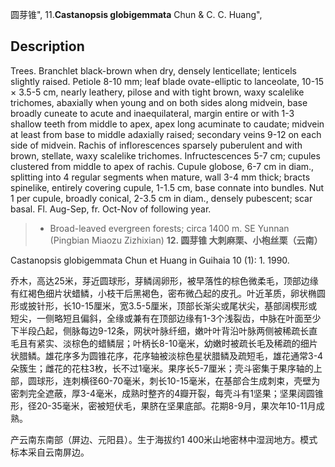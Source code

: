 圆芽锥",
11.**Castanopsis globigemmata** Chun & C. C. Huang",

## Description
Trees. Branchlet black-brown when dry, densely lenticellate; lenticels slightly raised. Petiole 8-10 mm; leaf blade ovate-elliptic to lanceolate, 10-15 ×  3.5-5 cm, nearly leathery, pilose and with tight brown, waxy scalelike trichomes, abaxially when young and on both sides along midvein, base broadly cuneate to acute and inaequilateral, margin entire or with 1-3 shallow teeth from middle to apex, apex long acuminate to caudate; midvein at least from base to middle adaxially raised; secondary veins 9-12 on each side of midvein. Rachis of inflorescences sparsely puberulent and with brown, stellate, waxy scalelike trichomes. Infructescences 5-7 cm; cupules clustered from middle to apex of rachis. Cupule globose, 6-7 cm in diam., splitting into 4 regular segments when mature, wall 3-4 mm thick; bracts spinelike, entirely covering cupule, 1-1.5 cm, base connate into bundles. Nut 1 per cupule, broadly conical, 2-3.5 cm in diam., densely pubescent; scar basal. Fl. Aug-Sep, fr. Oct-Nov of following year.

> *  Broad-leaved evergreen forests; circa 1400 m. SE Yunnan (Pingbian Miaozu Zizhixian)
**12. 圆芽锥 大刺麻栗、小枹丝栗（云南）**

Castanopsis globigemmata Chun et Huang in Guihaia 10 (1): 1. 1990.

乔木，高达25米，芽近圆球形，芽鳞阔卵形，被早落性的棕色微柔毛，顶部边缘有红褐色细片状蜡鳞，小枝干后黑褐色，密布微凸起的皮孔。叶近革质，卵状椭圆形或披针形，长10-15厘米，宽3.5-5厘米，顶部长渐尖或尾状尖，基部阔楔形或短尖，一侧略短且偏斜，全缘或兼有在顶部边缘有1-3个浅裂齿，中脉在叶面至少下半段凸起，侧脉每边9-12条，网状叶脉纤细，嫩叶叶背沿叶脉两侧被稀疏长直毛且有紧实、淡棕色的蜡鳞层；叶柄长8-10毫米，幼嫩时被疏长毛及稀疏的细片状腊鳞。雄花序多为圆锥花序，花序轴被淡棕色星状腊鳞及疏短毛，雄花通常3-4朵簇生；雌花的花柱3枚，长不过1毫米。果序长5-7厘米；壳斗密集于果序轴的上部，圆球形，连刺横径60-70毫米，刺长10-15毫米，在基部合生成刺束，壳壁为密刺完全遮蔽，厚3-4毫米，成熟时整齐的4瓣开裂，每壳斗有1坚果；坚果阔圆锥形，径20-35毫米，密被短伏毛，果脐在坚果底部。花期8-9月，果次年10-11月成熟。

产云南东南部（屏边、元阳县）。生于海拔约1 400米山地密林中湿润地方。模式标本采自云南屏边。
